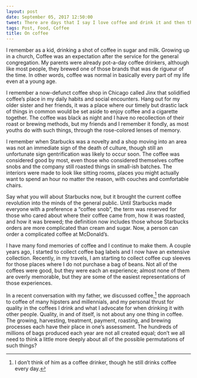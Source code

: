 ```yaml
---
layout: post
date: September 05, 2017 12:50:00
tweet: There are days that I say I love coffee and drink it and then there are days when I’m moved to write about it.
tags: Post, Food, Coffee
title: On coffee
---
```


I remember as a kid, drinking a shot of coffee in sugar and milk. Growing up in a church, Coffee was an expectation after the service for the general congregation. My parents were already pot-a-day coffee drinkers, although like most people, they brewed one of those brands that was de rigueur of the time. In other words, coffee was normal in basically every part of my life even at a young age.

I remember a now-defunct coffee shop in Chicago called Jinx that solidified coffee’s place in my daily habits and social encounters. Hang out for my older sister and her friends, it was a place where our timely but drastic lack of things in common would be set aside to enjoy coffee and a cigarette together. The coffee was black as night and I have no recollection of their roast or brewing methods, but my friends and I remember it fondly, as most youths do with such things, through the rose-colored lenses of memory.

I remember when Starbucks was a novelty and a shop moving into an area was not an immediate sign of the death of culture, though still an unfortunate sign gentrification was likely to occur soon. The coffee was considered good by most, even those who considered themselves coffee snobs and the company still roasted things in small-ish batches. The interiors were made to look like sitting rooms, places you might actually want to spend an hour no matter the reason, with couches and comfortable chairs.

Say what you will about Starbucks now, but it brought the current coffee revolution into the minds of the general public. Until Starbucks made everyone with a preference a “coffee snob”, the term was reserved for those who cared about where their coffee came from, how it was roasted, and how it was brewed; the definition now includes those whose Starbucks orders are more complicated than cream and sugar. Now, a person can order a complicated coffee at McDonald’s.

I have many fond memories of coffee and I continue to make them. A couple years ago, I started to collect coffee bag labels and I now have an extensive collection. Recently, in my travels, I am starting to collect coffee cup sleeves for those places where I do not purchase a bag of beans. Not all of the coffees were good, but they were each an experience; almost none of them are overly memorable, but they are some of the easiest representations of those experiences.

In a recent conversation with my father, we discussed coffee,[^1] the approach to coffee of many hipsters and millennials, and my personal thrust for quality in the coffees I drink and what I advocate for when drinking it with other people. Quality, in and of itself, is not about any one thing in coffee. The growing, harvesting, treatment, payment, roasting, and brewing processes each have their place in one’s assessment. The hundreds of millions of bags produced each year are not all created equal; don’t we all need to think a little more deeply about all of the possible permutations of such things?

[^1]:	I don’t think of him as a coffee drinker, though he still drinks coffee every day.